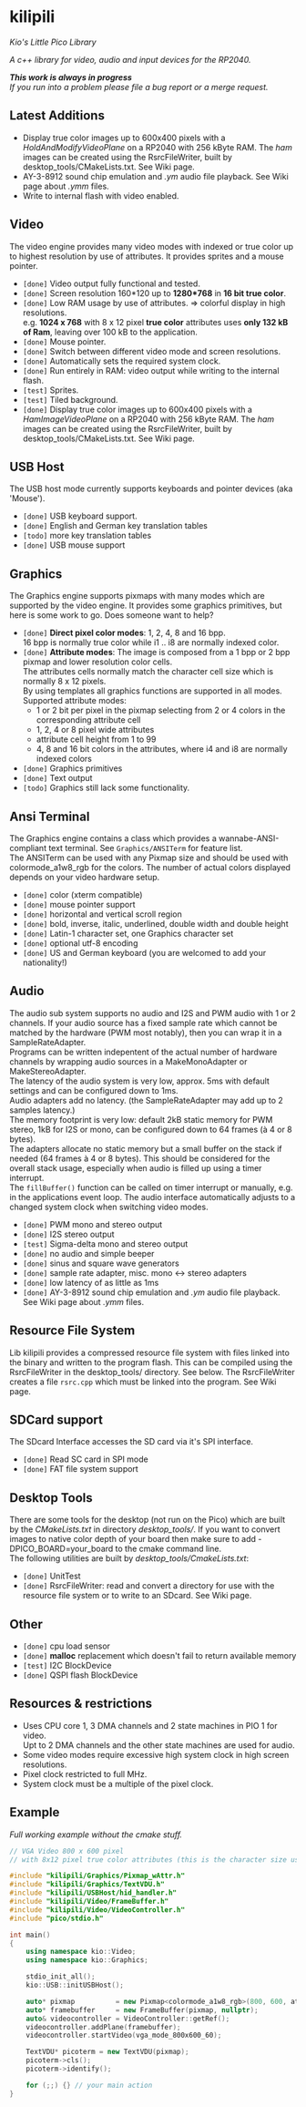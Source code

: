 # kilipili
*Kio's Little Pico Library*

*A c++ library for video, audio and input devices for the RP2040.*

***This work is always in progress***   
*If you run into a problem please file a bug report or a merge request.*

## Latest Additions
- Display true color images up to 600x400 pixels with a *HoldAndModifyVideoPlane* on a RP2040 with 256 kByte RAM. The *ham* images can be created using the RsrcFileWriter, built by desktop_tools/CMakeLists.txt. See Wiki page.
- AY-3-8912 sound chip emulation and *.ym* audio file playback. See Wiki page about *.ymm* files.
- Write to internal flash with video enabled.


## Video 
The video engine provides many video modes with indexed or true color up to highest resolution by use of attributes. It provides sprites and a mouse pointer.

- `[done]` Video output fully functional and tested.
- `[done]` Screen resolution 160\*120 up to **1280\*768** in **16 bit true color**.  
- `[done]` Low RAM usage by use of attributes. =\> colorful display in high resolutions.  
  e.g. **1024 x 768** with 8 x 12 pixel **true color** attributes uses **only 132 kB of Ram**, leaving over 100 kB to the application.
- `[done]` Mouse pointer. 
- `[done]` Switch between different video mode and screen resolutions.
- `[done]` Automatically sets the required system clock.  
- `[done]` Run entirely in RAM: video output while writing to the internal flash. 
- `[test]` Sprites.
- `[test]` Tiled background.
- `[done]` Display true color images up to 600x400 pixels with a *HamImageVideoPlane* on a RP2040 with 256 kByte RAM. The *ham* images can be created using the RsrcFileWriter, built by desktop_tools/CMakeLists.txt. See Wiki page.


## USB Host
The USB host mode currently supports keyboards and pointer devices (aka 'Mouse'). 

- `[done]` USB keyboard support. 
- `[done]` English and German key translation tables
- `[todo]` more key translation tables
- `[done]` USB mouse support


## Graphics
The Graphics engine supports pixmaps with many modes which are supported by the video engine. It provides some graphics primitives, but here is some work to go. Does someone want to help?

- `[done]` **Direct pixel color modes**: 1, 2, 4, 8 and 16 bpp.  
  16 bpp is normally true color while i1 .. i8 are normally indexed color.
- `[done]` **Attribute modes**: The image is composed from a 1 bpp or 2 bpp pixmap and lower resolution color cells.  
  The attributes cells normally match the character cell size which is normally 8 x 12 pixels.  
  By using templates all graphics functions are supported in all modes.  
  Supported attribute modes:
  - 1 or 2 bit per pixel in the pixmap selecting from 2 or 4 colors in the corresponding attribute cell
  - 1, 2, 4 or 8 pixel wide attributes
  - attribute cell height from 1 to 99
  - 4, 8 and 16 bit colors in the attributes, where i4 and i8 are normally indexed colors  
- `[done]` Graphics primitives
- `[done]` Text output
- `[todo]` Graphics still lack some functionality.


## Ansi Terminal
The Graphics engine contains a class which provides a wannabe-ANSI-compliant text terminal. See `Graphics/ANSITerm` for feature list.  
The ANSITerm can be used with any Pixmap size and should be used with colormode_a1w8_rgb for the colors. The number of actual colors displayed depends on your video hardware setup.  
- `[done]` color (xterm compatible)
- `[done]` mouse pointer support
- `[done]` horizontal and vertical scroll region
- `[done]` bold, inverse, italic, underlined, double width and double height 
- `[done]` Latin-1 character set, one Graphics character set
- `[done]` optional utf-8 encoding
- `[done]` US and German keyboard (you are welcomed to add your nationality!)


## Audio
The audio sub system supports no audio and I2S and PWM audio with 1 or 2 channels.
If your audio source has a fixed sample rate which cannot be matched by the hardware (PWM most notably),
then you can wrap it in a SampleRateAdapter.  
Programs can be written indepentent of the actual number of hardware channels by wrapping audio sources in a MakeMonoAdapter or MakeStereoAdapter.  
The latency of the audio system is very low, approx. 5ms with default settings and can be configured down to 1ms.  
Audio adapters add no latency. (the SampleRateAdapter may add up to 2 samples latency.)  
The memory footprint is very low: default 2kB static memory for PWM stereo, 1kB for I2S or mono, can be configured down to 64 frames (à 4 or 8 bytes).  
The adapters allocate no static memory but a small buffer on the stack if needed (64 frames à 4 or 8 bytes). This should be considered for the overall stack usage, especially when audio is filled up using a timer interrupt.  
The `fillBuffer()` function can be called on timer interrupt or manually, e.g. in the applications event loop.
The audio interface automatically adjusts to a changed system clock when switching video modes.  
- `[done]` PWM mono and stereo output
- `[done]` I2S stereo output
- `[test]` Sigma-delta mono and stereo output
- `[done]` no audio and simple beeper
- `[done]` sinus and square wave generators
- `[done]` sample rate adapter, misc. mono <-> stereo adapters
- `[done]` low latency of as little as 1ms
- `[done]` AY-3-8912 sound chip emulation and *.ym* audio file playback. See Wiki page about *.ymm* files.


## Resource File System
Lib kilipili provides a compressed resource file system with files linked into the binary and written to the program flash. This can be compiled using the RsrcFileWriter in the desktop_tools/ directory. See below. The RsrcFileWriter creates a file `rsrc.cpp` which must be linked into the program. See Wiki page.


## SDCard support
The SDcard Interface accesses the SD card via it's SPI interface.  

- `[done]` Read SC card in SPI mode 
- `[done]` FAT file system support 


## Desktop Tools
There are some tools for the desktop (not run on the Pico) which are built by the *CMakeLists.txt* in directory *desktop_tools/*. If you want to convert images to native color depth of your board then make sure to add -DPICO_BOARD=your_board to the cmake command line.  
The following utilities are built by *desktop_tools/CmakeLists.txt*:
- `[done]` UnitTest
- `[done]` RsrcFileWriter: read and convert a directory for use with the resource file system or to write to an SDcard. See Wiki page.


## Other
- `[done]` cpu load sensor
- `[done]` **malloc** replacement which doesn't fail to return available memory
- `[test]` I2C BlockDevice
- `[done]` QSPI flash BlockDevice


## Resources & restrictions
- Uses CPU core 1, 3 DMA channels and 2 state machines in PIO 1 for video.  
  Upt to 2 DMA channels and the other state machines are used for audio.
- Some video modes require excessive high system clock in high screen resolutions.
- Pixel clock restricted to full MHz.
- System clock must be a multiple of the pixel clock.


## Example

*Full working example without the cmake stuff.*

```cpp
// VGA Video 800 x 600 pixel
// with 8x12 pixel true color attributes (this is the character size used in TextVDU)

#include "kilipili/Graphics/Pixmap_wAttr.h"
#include "kilipili/Graphics/TextVDU.h"
#include "kilipili/USBHost/hid_handler.h"
#include "kilipili/Video/FrameBuffer.h"
#include "kilipili/Video/VideoController.h"
#include "pico/stdio.h"

int main()
{
	using namespace kio::Video;
	using namespace kio::Graphics;

	stdio_init_all();
	kio::USB::initUSBHost();

	auto* pixmap		  = new Pixmap<colormode_a1w8_rgb>(800, 600, attrheight_12px);
	auto* framebuffer	  = new FrameBuffer(pixmap, nullptr);
	auto& videocontroller = VideoController::getRef();
	videocontroller.addPlane(framebuffer);
	videocontroller.startVideo(vga_mode_800x600_60);

	TextVDU* picoterm = new TextVDU(pixmap);
	picoterm->cls();
	picoterm->identify();

	for (;;) {} // your main action
}
```


